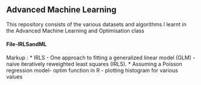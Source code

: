 ## Advanced Machine Learning

This repository consists of the various datasets and algorithms I learnt in the Advanced Machine Learning and Optimisation class

#### File-IRLSandML
 Markup : * IRLS - One approach to fitting a generalized linear model (GLM) - naive iteratively reweighted least squares (IRLS).
              * Assuming a Poisson regression model- optim function in R - plotting histogram for various values

